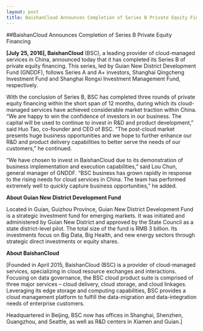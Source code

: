 ```yaml
---
layout: post
title: BaishanCloud Announces Completion of Series B Private Equity Financing
---
```

<div class="list_press">
##BaishanCloud Announces Completion of Series B Private Equity Financing

**[July 25, 2016], BaishanCloud** (BSC), a leading provider of cloud-managed services in China, announced today that it has completed its Series B of private equity financing.  This series, led by Guian New District Development Fund (GNDDF), follows Series A and A+ investors, Shanghai Qingcheng Investment Fund and Shanghai Rongxi Investment Management Fund, respectively.

With the conclusion of Series B, BSC has completed three rounds of private equity financing within the short span of 12 months, during which its cloud- managed services have achieved considerable market traction within China.  “We are happy to win the confidence of investors in our business.  The capital will be used to continue to invest in R&D and product development,” said Huo Tao, co-founder and CEO of BSC.  “The post-cloud market presents huge business opportunities and we hope to further enhance our R&D and product delivery capabilities to better serve the needs of our customers,” he continued.  

“We have chosen to invest in BaishanCloud due to its demonstration of business implementation and execution capabilities,” said Lou Chun, general manager of GNDDF.  “BSC business has grown rapidly in response to the rising needs for cloud services in China. The team has performed extremely well to quickly capture business opportunities,” he added.


**About Guian New District Development Fund**

Located in Guian, Guizhou Province, Guian New District Development Fund is a strategic investment fund for emerging markets.  It was initiated and administered by Guian New District and approved by the State Council as a state district-level pilot.  The total size of the fund is RMB 3 billion.  Its investments focus on Big Data, Big Health, and new energy sectors through strategic direct investments or equity shares.

**About BaishanCloud**

[Founded in April 2015, BaishanCloud (BSC) is a provider of cloud-managed services, specializing in cloud resource exchanges and interactions. Focusing on data governance, the BSC cloud product suite is comprised of three major services – cloud delivery, cloud storage, and cloud linkages.  Leveraging its edge storage and computing capabilities, BSC provides a cloud management platform to fulfill the data-migration and data-integration needs of enterprise customers.   

Headquartered in Beijing, BSC now has offices in Shanghai, Shenzhen, Guangzhou, and Seattle, as well as R&D centers in Xiamen and Guian.]   
</div>